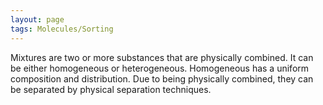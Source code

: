 ```yaml
---
layout: page
tags: Molecules/Sorting
---
```


Mixtures are two or more substances that are physically combined. It can be either homogeneous or heterogeneous. Homogeneous has a uniform composition and distribution. Due to being physically combined, they can be separated by physical separation techniques.